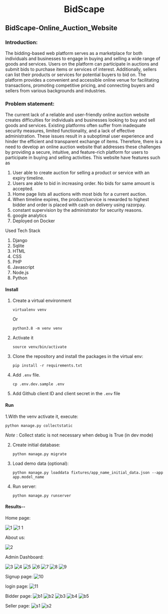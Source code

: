 <div align="center">

# BidScape

</div>

## BidScape-Online_Auction_Website

### Introduction:
The bidding-based web platform serves as a marketplace for both individuals and businesses to engage in buying and selling a wide range of goods and services. Users on the platform can participate in auctions and submit bids to purchase items or services of interest. Additionally, sellers can list their products or services for potential buyers to bid on. The platform provides a convenient and accessible online venue for facilitating transactions, promoting competitive pricing, and connecting buyers and sellers from various backgrounds and industries.

### Problem statement:
The current lack of a reliable and user-friendly online auction website creates difficulties for individuals and businesses looking to buy and sell goods and services. Existing platforms often suffer from inadequate security measures, limited functionality, and a lack of effective administration. These issues result in a suboptimal user experience and hinder the efficient and transparent exchange of items. Therefore, there is a need to develop an online auction website that addresses these challenges by providing a secure, intuitive, and feature-rich platform for users to participate in buying and selling activities. 
This website have features such as
1. User able to create auction for selling a product or service with an expiry timeline.
2. Users are able to bid in increasing order. No bids for same amount is accepted.
3. Home page lists all auctions with most bids for a current auction.
4. When timeline expires, the product/service is rewarded to highest bidder and order is placed with cash on delivery using razorpay.
5. constant supervision by the administrator for security reasons.
6. google analytics
7. Deployed on Docker


Used Tech Stack
1. Django
2. Sqlite
3. HTML
4. CSS
5. PHP
6. Javascript
7. Node.js
8. Python

#### Install

1. Create a virtual environment

    `virtualenv venv`

    Or

    `python3.8 -m venv venv`

2. Activate it

    `source venv/bin/activate`

3. Clone the repository and install the packages in the virtual env:

    `pip install -r requirements.txt`

4. Add `.env` file.

    `cp .env.dev.sample .env`

5. Add Github client ID and client secret in the `.env` file

#### Run

1.With the venv activate it, execute:

    python manage.py collectstatic

*Note* : Collect static is not necessary when debug is True (in dev mode)

2. Create initial database:

    `python manage.py migrate`


3. Load demo data (optional):

    `python manage.py loaddata fixtures/app_name_initial_data.json --app app.model_name`

4. Run server:

    `python manage.py runserver`
    
    
 #### Results--

    
Home page:
   
![1](https://github.com/OMDUBEY21/BidScape-Online_Auction_Website/assets/84987833/b5195a65-1c6b-420a-9c23-eb27d2c949dd)
![1 1](https://github.com/OMDUBEY21/BidScape-Online_Auction_Website/assets/84987833/5bcbf3db-9a52-4f3b-bd9b-83cbb6ea7569)

About us:
    
   ![2](https://github.com/OMDUBEY21/BidScape-Online_Auction_Website/assets/84987833/5a085db0-ea74-46b7-9b56-12e30674f532)

   

Admin Dashboard:
    
![3](https://github.com/OMDUBEY21/BidScape-Online_Auction_Website/assets/84987833/4440fe94-460e-4dd2-8de9-1b3d75db89f5)
![4](https://github.com/OMDUBEY21/BidScape-Online_Auction_Website/assets/84987833/30e709b6-6882-47b6-bb1c-1c1e63070283)
![5](https://github.com/OMDUBEY21/BidScape-Online_Auction_Website/assets/84987833/a774df18-9d5f-47b7-8742-082d3af98af2)
![6](https://github.com/OMDUBEY21/BidScape-Online_Auction_Website/assets/84987833/26bfd1b0-555a-4c72-8625-dac4a39f97e1)
![7](https://github.com/OMDUBEY21/BidScape-Online_Auction_Website/assets/84987833/ec8b7935-cf66-4854-9eb7-c019ef878857)
![8](https://github.com/OMDUBEY21/BidScape-Online_Auction_Website/assets/84987833/bf8455f6-29c1-4bb8-93c9-bc85298471ed)
![9](https://github.com/OMDUBEY21/BidScape-Online_Auction_Website/assets/84987833/b75c6876-2c1d-4700-81d1-bb3faf44e9a0)

Signup page:
![10](https://github.com/OMDUBEY21/BidScape-Online_Auction_Website/assets/84987833/572adaa5-d7dc-48ca-9ce4-e5620891c05a)


login page:
![11](https://github.com/OMDUBEY21/BidScape-Online_Auction_Website/assets/84987833/abd4113c-75fb-436c-bdf3-6dbc4f45abef)

Bidder page:
![b1](https://github.com/OMDUBEY21/BidScape-Online_Auction_Website/assets/84987833/699c983d-7bd1-45a9-81dc-c182aa100903)
![b2](https://github.com/OMDUBEY21/BidScape-Online_Auction_Website/assets/84987833/f78de703-e499-453a-9bff-7be2b2099a9e)
![b3](https://github.com/OMDUBEY21/BidScape-Online_Auction_Website/assets/84987833/15c362f4-60c8-4b50-af26-f680749bcecd)
![b4](https://github.com/OMDUBEY21/BidScape-Online_Auction_Website/assets/84987833/4ab0deb9-26ca-4c2f-86ec-f5502fe444f8)
![b5](https://github.com/OMDUBEY21/BidScape-Online_Auction_Website/assets/84987833/d6c2f5f7-e65e-4c08-9f6a-2fffb5346958)


Seller page:
![s1](https://github.com/OMDUBEY21/BidScape-Online_Auction_Website/assets/84987833/a29a6a0f-53b9-4b69-80b3-fecafc7871d0)
![s2](https://github.com/OMDUBEY21/BidScape-Online_Auction_Website/assets/84987833/6ad51093-f226-490c-bc5f-5dd1d852080f)




   
